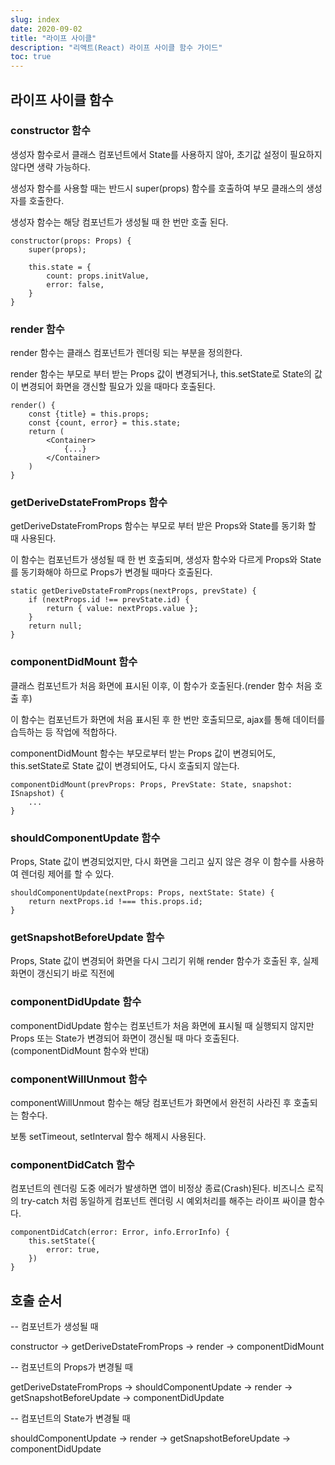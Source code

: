 ```yaml
---
slug: index
date: 2020-09-02
title: "라이프 사이클"
description: "리액트(React) 라이프 사이클 함수 가이드"
toc: true
---
```


## 라이프 사이클 함수

### constructor 함수

생성자 함수로서 클래스 컴포넌트에서 State를 사용하지 않아, 초기값 설정이 필요하지 않다면 생략 가능하다.

생성자 함수를 사용할 때는 반드시 super(props) 함수를 호출하여 부모 클래스의 생성자를 호출한다.

생성자 함수는 해당 컴포넌트가 생성될 때 한 번만 호출 된다.

```
constructor(props: Props) {
    super(props);

    this.state = {
        count: props.initValue,
        error: false,
    }
}
```

### render 함수

render 함수는 클래스 컴포넌트가 렌더링 되는 부분을 정의한다.

render 함수는 부모로 부터 받는 Props 값이 변경되거나, this.setState로 State의 값이 변경되어 화면을 갱신할 필요가 있을 때마다 호출된다.

```
render() {
    const {title} = this.props;
    const {count, error} = this.state;
    return (
        <Container>
            {...}
        </Container>
    )
}
```

### getDeriveDstateFromProps 함수

getDeriveDstateFromProps 함수는 부모로 부터 받은 Props와 State를 동기화 할 때 사용된다. 

이 함수는 컴포넌트가 생성될 때 한 번 호출되며, 생성자 함수와 다르게 Props와 State를 동기화해야 하므로 Props가 변경될 때마다 호출된다.

```
static getDeriveDstateFromProps(nextProps, prevState) {
    if (nextProps.id !== prevState.id) {
        return { value: nextProps.value };
    }
    return null;
}
```

### componentDidMount 함수

클래스 컴포넌트가 처음 화면에 표시된 이후, 이 함수가 호출된다.(render 함수 처음 호출 후)

이 함수는 컴포넌트가 화면에 처음 표시된 후 한 번만 호출되므로, ajax를 통해 데이터를 습득하는 등 작업에 적합하다.

componentDidMount 함수는 부모로부터 받는 Props 값이 변경되어도, this.setState로 State 값이 변경되어도, 다시 호출되지 않는다.

```
componentDidMount(prevProps: Props, PrevState: State, snapshot: ISnapshot) {
    ...
}
```

### shouldComponentUpdate 함수

Props, State 값이 변경되었지만, 다시 화면을 그리고 싶지 않은 경우 이 함수를 사용하여 렌더링 제어를 할 수 있다.

```
shouldComponentUpdate(nextProps: Props, nextState: State) {
    return nextProps.id !=== this.props.id;
}

```

### getSnapshotBeforeUpdate 함수

Props, State 값이 변경되어 화면을 다시 그리기 위해 render 함수가 호출된 후, 실제 화면이 갱신되기 바로 직전에

### componentDidUpdate 함수

componentDidUpdate 함수는 컴포넌트가 처음 화면에 표시될 때 실행되지 않지만 Props 또는 State가 변경되어 화면이 갱신될 때 마다 호출된다.(componentDidMount 함수와 반대)

### componentWillUnmout 함수

componentWillUnmout 함수는 해당 컴포넌트가 화면에서 완전히 사라진 후 호출되는 함수다.

보통 setTimeout, setInterval 함수 해제시 사용된다.

### componentDidCatch 함수

컴포넌트의 렌더링 도중 에러가 발생하면 앱이 비정상 종료(Crash)된다.
비즈니스 로직의 try-catch 처럼 동일하게 컴포넌트 렌더링 시 예외처리를 해주는 라이프 싸이클 함수다.

```
componentDidCatch(error: Error, info.ErrorInfo) {
    this.setState({
        error: true,
    })
}
```

## 호출 순서

-- 컴포넌트가 생성될 때

constructor -> getDeriveDstateFromProps -> render -> componentDidMount

-- 컴포넌트의 Props가 변경될 때

getDeriveDstateFromProps -> shouldComponentUpdate -> render -> getSnapshotBeforeUpdate -> componentDidUpdate

-- 컴포넌트의 State가 변경될 때

shouldComponentUpdate -> render -> getSnapshotBeforeUpdate -> componentDidUpdate